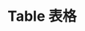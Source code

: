 <script lang="ts" setup>
    import demo from './index.vue'
</script>

# Table 表格

<preview comp-name="table" demo-name="index">
  <demo />
</preview>
